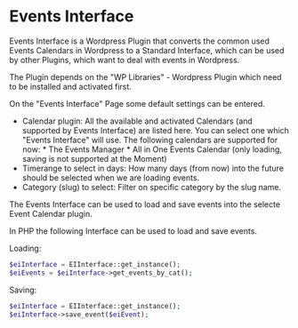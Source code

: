 # Events Interface

Events Interface is a Wordpress Plugin that converts the common used Events Calendars in Wordpress to a Standard Interface, which can be used by other Plugins, which want to deal with events in Wordpress.

The Plugin depends on the "WP Libraries" - Wordpress Plugin which need to be installed and activated first.

On the "Events Interface" Page some default settings can be entered.
* Calendar plugin: All the available and activated Calendars (and supported by Events Interface) are listed here. You can select one which "Events Interface" will use.
    The following calendars are supported for now:
      * The Events Manager
      * All in One Events Calendar (only loading, saving is not supported at the Moment)
* Timerange to select in days: How many days (from now) into the future should be selected when we are loading events.
* Category (slug) to select: Filter on specific category by the slug name.

The Events Interface can be used to load and save events into the selecte Event Calendar plugin.

In PHP the following Interface can be used to load and save events.

Loading:
```php
$eiInterface = EIInterface::get_instance();
$eiEvents = $eiInterface->get_events_by_cat();
```

Saving:
```php
$eiInterface = EIInterface::get_instance();
$eiInterface->save_event($eiEvent);
```
